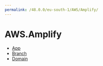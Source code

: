 ```yaml
---
permalink: /48.0.0/eu-south-1/AWS/Amplify/
---
```


# AWS.Amplify



* [App](App.md)
* [Branch](Branch.md)
* [Domain](Domain.md)